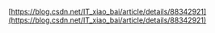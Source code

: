 [https://blog.csdn.net/IT_xiao_bai/article/details/88342921](https://blog.csdn.net/IT_xiao_bai/article/details/88342921)